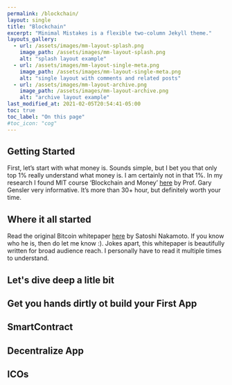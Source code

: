 ```yaml
---
permalink: /blockchain/
layout: single
title: "Blockchain"
excerpt: "Minimal Mistakes is a flexible two-column Jekyll theme."
layouts_gallery:
  - url: /assets/images/mm-layout-splash.png
    image_path: /assets/images/mm-layout-splash.png
    alt: "splash layout example"
  - url: /assets/images/mm-layout-single-meta.png
    image_path: /assets/images/mm-layout-single-meta.png
    alt: "single layout with comments and related posts"
  - url: /assets/images/mm-layout-archive.png
    image_path: /assets/images/mm-layout-archive.png
    alt: "archive layout example"
last_modified_at: 2021-02-05T20:54:41-05:00
toc: true
toc_label: "On this page"
#toc_icon: "cog"
---
```


## Getting Started

First, let’s start with what money is. Sounds simple, but I bet you that only top 1% really understand what money is. I am certainly not in that 1%. In my research I found MIT course ‘Blockchain and Money’ [here](https://ocw.mit.edu/courses/sloan-school-of-management/15-s12-blockchain-and-money-fall-2018/index.htm) by Prof. Gary Gensler very informative. It’s more than 30+ hour, but definitely worth your time. 

## Where it all started

Read the original Bitcoin whitepaper [here](https://downloads.coindesk.com/research/whitepapers/bitcoin.pdf) by Satoshi Nakamoto. If you know who he is, then do let me know :). Jokes apart, this whitepaper is beautifully written for broad audience reach. I personally have to read it multiple times to understand.

## Let's dive deep a litle bit



## Get you hands dirtly ot build your First App


##  SmartContract 

## Decentralize App

## ICOs
